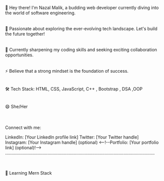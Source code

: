 👋 Hey there! I'm Nazal Malik, a budding web developer currently diving into the world of software engineering.<br> <br>
<br>
🚀 Passionate about exploring the ever-evolving tech landscape. Let's build the future together!<br> <br>
<br>
🌱 Currently sharpening my coding skills and seeking exciting collaboration opportunities.<br> <br>
<br>
⚡ Believe that a strong mindset is the foundation of success.<br><br>
<br>
🛠️ Tech Stack:  HTML, CSS, JavaScript, C++ , Bootstrap , DSA ,OOP <br><br>
<br>
😄 She/Her<br><br>
<br>
<br>
Connect with me: <br>

LinkedIn: [Your LinkedIn profile link]
Twitter: [Your Twitter handle]
Instagram: [Your Instagram handle] (optional)
<--!--Portfolio: [Your portfolio link] (optional)!-->
........................................................................................................................
<br>
<br>
<br>

🌱 Learning Mern Stack<br>
